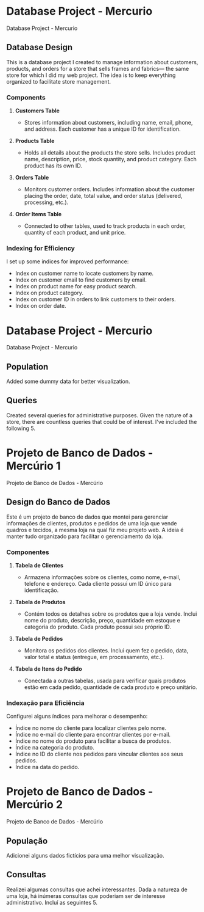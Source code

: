 # Database Project - Mercurio 
Database Project - Mercurio

## Database Design
This is a database project I created to manage information about customers, products, and orders for a store that sells frames and fabrics— the same store for which I did my web project. The idea is to keep everything organized to facilitate store management.

### Components
1. **Customers Table**
   - Stores information about customers, including name, email, phone, and address. Each customer has a unique ID for identification.

2. **Products Table**
   - Holds all details about the products the store sells. Includes product name, description, price, stock quantity, and product category. Each product has its own ID.

3. **Orders Table**
   - Monitors customer orders. Includes information about the customer placing the order, date, total value, and order status (delivered, processing, etc.).

4. **Order Items Table**
   - Connected to other tables, used to track products in each order, quantity of each product, and unit price.

### Indexing for Efficiency
I set up some indices for improved performance:
- Index on customer name to locate customers by name.
- Index on customer email to find customers by email.
- Index on product name for easy product search.
- Index on product category.
- Index on customer ID in orders to link customers to their orders.
- Index on order date.

# Database Project - Mercurio 
Database Project - Mercurio

## Population
Added some dummy data for better visualization.

## Queries
Created several queries for administrative purposes. Given the nature of a store, there are countless queries that could be of interest. I've included the following 5.
# Projeto de Banco de Dados - Mercúrio 1
Projeto de Banco de Dados - Mercúrio

## Design do Banco de Dados
Este é um projeto de banco de dados que montei para gerenciar informações de clientes, produtos e pedidos de uma loja que vende quadros e tecidos, a mesma loja na qual fiz meu projeto web. A ideia é manter tudo organizado para facilitar o gerenciamento da loja.

### Componentes
1. **Tabela de Clientes**
   - Armazena informações sobre os clientes, como nome, e-mail, telefone e endereço. Cada cliente possui um ID único para identificação.

2. **Tabela de Produtos**
   - Contém todos os detalhes sobre os produtos que a loja vende. Inclui nome do produto, descrição, preço, quantidade em estoque e categoria do produto. Cada produto possui seu próprio ID.

3. **Tabela de Pedidos**
   - Monitora os pedidos dos clientes. Inclui quem fez o pedido, data, valor total e status (entregue, em processamento, etc.).

4. **Tabela de Itens do Pedido**
   - Conectada a outras tabelas, usada para verificar quais produtos estão em cada pedido, quantidade de cada produto e preço unitário.

### Indexação para Eficiência
Configurei alguns índices para melhorar o desempenho:
- Índice no nome do cliente para localizar clientes pelo nome.
- Índice no e-mail do cliente para encontrar clientes por e-mail.
- Índice no nome do produto para facilitar a busca de produtos.
- Índice na categoria do produto.
- Índice no ID do cliente nos pedidos para vincular clientes aos seus pedidos.
- Índice na data do pedido.

# Projeto de Banco de Dados - Mercúrio 2
Projeto de Banco de Dados - Mercúrio

## População
Adicionei alguns dados fictícios para uma melhor visualização.

## Consultas
Realizei algumas consultas que achei interessantes. Dada a natureza de uma loja, há inúmeras consultas que poderiam ser de interesse administrativo. Incluí as seguintes 5.
